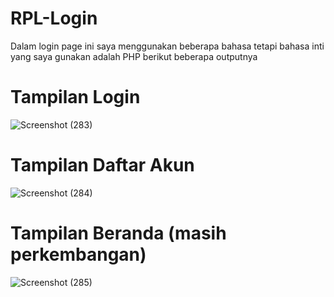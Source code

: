 # RPL-Login

Dalam login page ini saya menggunakan beberapa bahasa tetapi bahasa inti yang saya gunakan adalah PHP berikut beberapa outputnya

# Tampilan Login
![Screenshot (283)](https://github.com/DimasF3009/RPL-Login/assets/115356128/1327785b-a330-492d-a45a-6a6c28180d29)

# Tampilan Daftar Akun
![Screenshot (284)](https://github.com/DimasF3009/RPL-Login/assets/115356128/127db9e2-8cbd-4e2e-83d8-73c1babd96fa)

# Tampilan Beranda (masih perkembangan)
![Screenshot (285)](https://github.com/DimasF3009/RPL-Login/assets/115356128/6b4bc893-1495-4619-8888-2c3b408b7f42)
